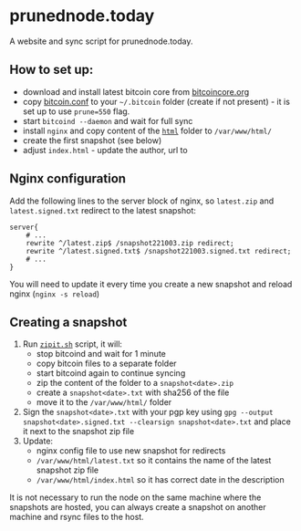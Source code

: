 # prunednode.today

A website and sync script for prunednode.today.

## How to set up:

- download and install latest bitcoin core from [bitcoincore.org](https://bitcoincore.org/en/download/)
- copy [bitcoin.conf](./bitcoin.conf) to your `~/.bitcoin` folder (create if not present) - it is set up to use `prune=550` flag.
- start `bitcoind --daemon` and wait for full sync
- install `nginx` and copy content of the [`html`](./html/) folder to `/var/www/html/`
- create the first snapshot (see below)
- adjust `index.html` - update the author, url to 

## Nginx configuration

Add the following lines to the server block of nginx, so `latest.zip` and `latest.signed.txt` redirect to the latest snapshot:

```
server{
	# ...
	rewrite ^/latest.zip$ /snapshot221003.zip redirect;
	rewrite ^/latest.signed.txt$ /snapshot221003.signed.txt redirect;
	# ...
}
```

You will need to update it every time you create a new snapshot and reload nginx (`nginx -s reload`)

## Creating a snapshot

1. Run [`zipit.sh`](./zipit.sh) script, it will:
	- stop bitcoind and wait for 1 minute
	- copy bitcoin files to a separate folder
	- start bitcoind again to continue syncing
	- zip the content of the folder to a `snapshot<date>.zip`
	- create a `snapshot<date>.txt` with sha256 of the file
	- move it to the `/var/www/html/` folder
2. Sign the `snapshot<date>.txt` with your pgp key using `gpg --output snapshot<date>.signed.txt --clearsign snapshot<date>.txt` and place it next to the snapshot zip file
3. Update:
	- nginx config file to use new snapshot for redirects
	- `/var/www/html/latest.txt` so it contains the name of the latest snapshot zip file
	- `/var/www/html/index.html` so it has correct date in the description

It is not necessary to run the node on the same machine where the snapshots are hosted, you can always create a snapshot on another machine and rsync files to the host.
